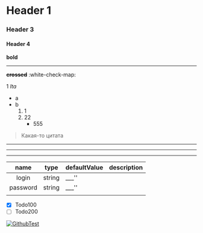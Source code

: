 # Header 1
### Header 3
#### Header 4
**bold**
_____
**~~crossed~~**
:white-check-map:
<!-- Заголовки-->
1
_Ita_
* a
* b
  1. 1
  2. 22
      * 555
<!-- Цитаты -->
> Какая-то цитата
<!-- Горизонтальный разд-->
***
---
___
<!--Table -->
|   name   | type   | defaultValue | description |
| :------: | ------ | ------------ | ----------- |
|  login   | string | ___''        |             |
| password | string | ___''        |             |
|          |        |              |             |
<!--список дел-->
* [x] Todo100
* [ ] Todo200
  
<!-- YouTube video-->
[![GithubTest]()](https://www.youtube.com/watch?v=jPKi2Addbxw)




